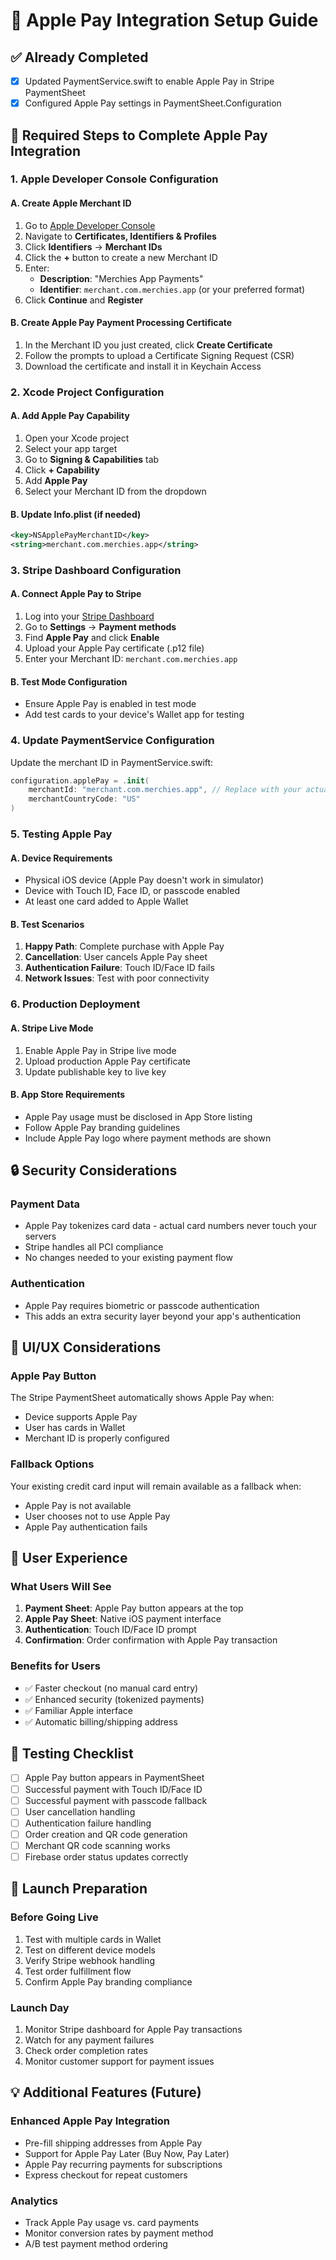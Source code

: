# 🍎 Apple Pay Integration Setup Guide

## ✅ Already Completed
- [x] Updated PaymentService.swift to enable Apple Pay in Stripe PaymentSheet
- [x] Configured Apple Pay settings in PaymentSheet.Configuration

## 🔧 Required Steps to Complete Apple Pay Integration

### 1. Apple Developer Console Configuration

#### A. Create Apple Merchant ID
1. Go to [Apple Developer Console](https://developer.apple.com/account/)
2. Navigate to **Certificates, Identifiers & Profiles**
3. Click **Identifiers** → **Merchant IDs**
4. Click the **+** button to create a new Merchant ID
5. Enter:
   - **Description**: "Merchies App Payments"
   - **Identifier**: `merchant.com.merchies.app` (or your preferred format)
6. Click **Continue** and **Register**

#### B. Create Apple Pay Payment Processing Certificate
1. In the Merchant ID you just created, click **Create Certificate**
2. Follow the prompts to upload a Certificate Signing Request (CSR)
3. Download the certificate and install it in Keychain Access

### 2. Xcode Project Configuration

#### A. Add Apple Pay Capability
1. Open your Xcode project
2. Select your app target
3. Go to **Signing & Capabilities** tab
4. Click **+ Capability**
5. Add **Apple Pay**
6. Select your Merchant ID from the dropdown

#### B. Update Info.plist (if needed)
```xml
<key>NSApplePayMerchantID</key>
<string>merchant.com.merchies.app</string>
```

### 3. Stripe Dashboard Configuration

#### A. Connect Apple Pay to Stripe
1. Log into your [Stripe Dashboard](https://dashboard.stripe.com/)
2. Go to **Settings** → **Payment methods**
3. Find **Apple Pay** and click **Enable**
4. Upload your Apple Pay certificate (.p12 file)
5. Enter your Merchant ID: `merchant.com.merchies.app`

#### B. Test Mode Configuration
- Ensure Apple Pay is enabled in test mode
- Add test cards to your device's Wallet app for testing

### 4. Update PaymentService Configuration

Update the merchant ID in PaymentService.swift:
```swift
configuration.applePay = .init(
    merchantId: "merchant.com.merchies.app", // Replace with your actual merchant ID
    merchantCountryCode: "US"
)
```

### 5. Testing Apple Pay

#### A. Device Requirements
- Physical iOS device (Apple Pay doesn't work in simulator)
- Device with Touch ID, Face ID, or passcode enabled
- At least one card added to Apple Wallet

#### B. Test Scenarios
1. **Happy Path**: Complete purchase with Apple Pay
2. **Cancellation**: User cancels Apple Pay sheet
3. **Authentication Failure**: Touch ID/Face ID fails
4. **Network Issues**: Test with poor connectivity

### 6. Production Deployment

#### A. Stripe Live Mode
1. Enable Apple Pay in Stripe live mode
2. Upload production Apple Pay certificate
3. Update publishable key to live key

#### B. App Store Requirements
- Apple Pay usage must be disclosed in App Store listing
- Follow Apple Pay branding guidelines
- Include Apple Pay logo where payment methods are shown

## 🔒 Security Considerations

### Payment Data
- Apple Pay tokenizes card data - actual card numbers never touch your servers
- Stripe handles all PCI compliance
- No changes needed to your existing payment flow

### Authentication
- Apple Pay requires biometric or passcode authentication
- This adds an extra security layer beyond your app's authentication

## 🎨 UI/UX Considerations

### Apple Pay Button
The Stripe PaymentSheet automatically shows Apple Pay when:
- Device supports Apple Pay
- User has cards in Wallet
- Merchant ID is properly configured

### Fallback Options
Your existing credit card input will remain available as a fallback when:
- Apple Pay is not available
- User chooses not to use Apple Pay
- Apple Pay authentication fails

## 📱 User Experience

### What Users Will See
1. **Payment Sheet**: Apple Pay button appears at the top
2. **Apple Pay Sheet**: Native iOS payment interface
3. **Authentication**: Touch ID/Face ID prompt
4. **Confirmation**: Order confirmation with Apple Pay transaction

### Benefits for Users
- ✅ Faster checkout (no manual card entry)
- ✅ Enhanced security (tokenized payments)
- ✅ Familiar Apple interface
- ✅ Automatic billing/shipping address

## 🧪 Testing Checklist

- [ ] Apple Pay button appears in PaymentSheet
- [ ] Successful payment with Touch ID/Face ID
- [ ] Successful payment with passcode fallback
- [ ] User cancellation handling
- [ ] Authentication failure handling
- [ ] Order creation and QR code generation
- [ ] Merchant QR code scanning works
- [ ] Firebase order status updates correctly

## 🚀 Launch Preparation

### Before Going Live
1. Test with multiple cards in Wallet
2. Test on different device models
3. Verify Stripe webhook handling
4. Test order fulfillment flow
5. Confirm Apple Pay branding compliance

### Launch Day
1. Monitor Stripe dashboard for Apple Pay transactions
2. Watch for any payment failures
3. Check order completion rates
4. Monitor customer support for payment issues

## 💡 Additional Features (Future)

### Enhanced Apple Pay Integration
- Pre-fill shipping addresses from Apple Pay
- Support for Apple Pay Later (Buy Now, Pay Later)
- Apple Pay recurring payments for subscriptions
- Express checkout for repeat customers

### Analytics
- Track Apple Pay usage vs. card payments
- Monitor conversion rates by payment method
- A/B test payment method ordering